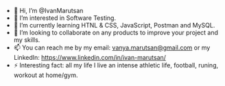 - 👋 Hi, I’m @IvanMarutsan
- 👀 I’m interested in Software Testing.
- 🌱 I’m currently learning HTNL & CSS, JavaScript, Postman and MySQL.
- 💞️ I’m looking to collaborate on any products to improve your project and my skills.
- 📫 You can reach me by my email: vanya.marutsan@gmail.com or my LinkedIn: https://www.linkedin.com/in/ivan-marutsan/
- ⚡ Interesting fact: all my life I live an intense athletic life, football, runing, workout at home/gym.

<!---
IvanMarutsan/IvanMarutsan is a ✨ special ✨ repository because its `README.md` (this file) appears on your GitHub profile.
You can click the Preview link to take a look at your changes.
--->
